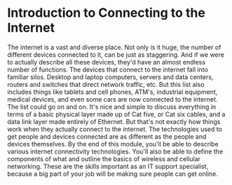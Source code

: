 # Introduction to Connecting to the Internet

The internet is a vast and diverse place. Not only is it huge, the number of different devices connected to it, can be just as staggering. And if we were to actually describe all these devices, they'd have an almost endless number of functions. The devices that connect to the internet fall into familiar silos. Desktop and laptop computers, servers and data centers, routers and switches that direct network traffic, etc. But this list also includes things like tablets and cell phones, ATM's, industrial equipment, medical devices, and even some cars are now connected to the internet. The list could go on and on. It's nice and simple to discuss everything in terms of a basic physical layer made up of Cat five, or Cat six cables, and a data link layer made entirely of Ethernet. But that's not exactly how things work when they actually connect to the internet. The technologies used to get people and devices connected are as different as the people and devices themselves. By the end of this module, you'll be able to describe various internet connectivity technologies. You'll also be able to define the components of what and outline the basics of wireless and cellular networking. These are the skills important as an IT support specialist, because a big part of your job will be making sure people can get online.
